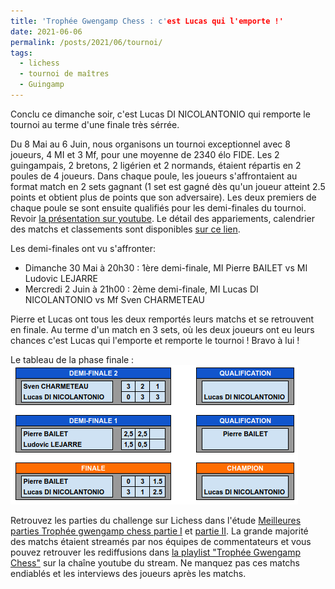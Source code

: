 ```yaml
---
title: 'Trophée Gwengamp Chess : c'est Lucas qui l'emporte !'
date: 2021-06-06
permalink: /posts/2021/06/tournoi/
tags:
  - lichess
  - tournoi de maîtres
  - Guingamp
---
```


Conclu ce dimanche soir, c'est Lucas DI NICOLANTONIO qui remporte le tournoi au terme d'une finale très sérrée.

Du 8 Mai au 6 Juin, nous organisons un tournoi exceptionnel avec 8 joueurs, 4 MI et 3 Mf, pour une moyenne de 2340 élo FIDE.
Les 2 guingampais, 2 bretons, 2 ligérien et 2 normands, étaient répartis en 2 poules de 4 joueurs.
Dans chaque poule, les joueurs s'affrontaient au format match en 2 sets gagnant 
(1 set est gagné dès qu'un joueur atteint 2.5 points et obtient plus de points que son adversaire).
Les deux premiers de chaque poule se sont ensuite qualifiés pour les demi-finales du tournoi. Revoir [la présentation sur youtube](https://www.youtube.com/watch?v=ARqkzBN-I2k).
Le détail des appariements, calendrier des matchs et classements sont disponibles [sur ce lien](https://docs.google.com/spreadsheets/d/1KcM92fU3VAFJtJLrZHnmAvBvIPzSW0i4ZX-RKlkoq_I/edit?usp=sharing).

Les demi-finales ont vu s'affronter:
  * Dimanche 30 Mai à 20h30 : 1ère demi-finale, MI Pierre BAILET vs MI Ludovic LEJARRE
  * Mercredi 2 Juin à 21h00 : 2ème demi-finale, MI Lucas DI NICOLANTONIO vs Mf Sven CHARMETEAU

Pierre et Lucas ont tous les deux remportés leurs matchs et se retrouvent en finale. Au terme d'un match en 3 sets, où les deux joueurs ont eu leurs chances
c'est Lucas qui l'emporte et remporte le tournoi ! Bravo à lui !

Le tableau de la phase finale :    
![](/images/finales.png)

Retrouvez les parties du challenge sur Lichess dans l'étude [Meilleures parties Trophée gwengamp chess partie I](https://lichess.org/study/amDirdX3) et [partie II](https://lichess.org/study/Kh26x8Kf).
La grande majorité des matchs étaient streamés par nos équipes de commentateurs et vous pouvez retrouver les rediffusions dans  [la playlist "Trophée Gwengamp Chess"](https://www.youtube.com/watch?v=ARqkzBN-I2k&list=PLnSd8ON_RFOA0EMwHbwoQUsVIbJ_MhWKT) sur la chaîne youtube du stream.
Ne manquez pas ces matchs endiablés et les interviews des joueurs après les matchs.
